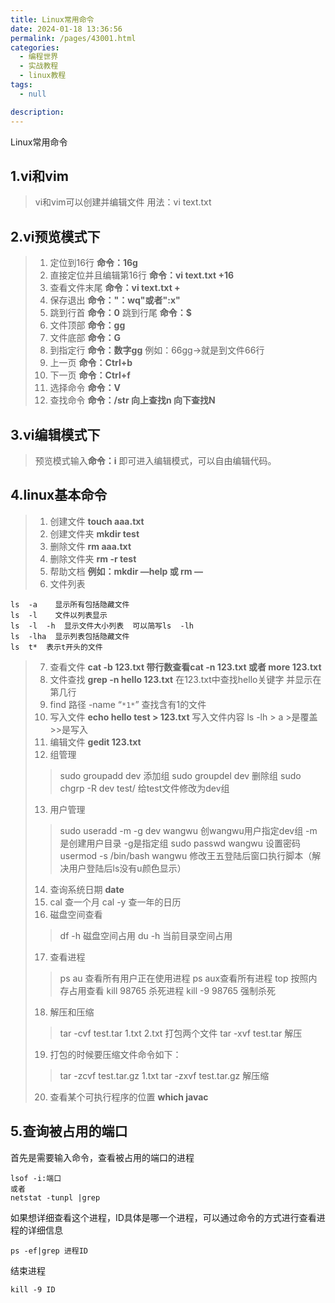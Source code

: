 ```yaml
---
title: Linux常用命令
date: 2024-01-18 13:36:56
permalink: /pages/43001.html
categories: 
  - 编程世界
  - 实战教程
  - linux教程
tags: 
  - null

description: 
---
```


Linux常用命令
## 1.vi和vim
> vi和vim可以创建并编辑文件
> 用法：vi text.txt

## 2.vi预览模式下
> 1. 定位到16行   **命令：16g**
> 2. 直接定位并且编辑第16行  **命令：vi text.txt +16**
> 3. 查看文件末尾  **命令：vi text.txt +**
> 4. 保存退出  **命令："：wq"或者":x"**
> 5. 跳到行首 **命令：0**  跳到行尾 **命令：$**
> 6. 文件顶部  **命令：gg**
> 7. 文件底部  **命令：G**
> 8. 到指定行  **命令：数字gg**   例如：66gg->就是到文件66行
> 9. 上一页  **命令：Ctrl+b**
> 10. 下一页  **命令：Ctrl+f**
> 11. 选择命令  **命令：V**
> 12. 查找命令 **命令：/str 向上查找n 向下查找N**

## 3.vi编辑模式下
> 预览模式输入**命令：i** 即可进入编辑模式，可以自由编辑代码。

## 4.linux基本命令
> 1. 创建文件  **touch  aaa.txt**
> 2. 创建文件夹 **mkdir  test**
> 3. 删除文件 **rm  aaa.txt**
> 4. 删除文件夹 **rm  -r  test**
> 5. 帮助文档 **例如：mkdir —help  或  rm  —**
> 6. 文件列表
```
ls  -a    显示所有包括隐藏文件
ls  -l    文件以列表显示
ls  -l  -h  显示文件大小列表  可以简写ls  -lh
ls  -lha  显示列表包括隐藏文件
ls  t*  表示t开头的文件
```

> 7. 查看文件 **cat  -b  123.txt  带行数查看cat  -n  123.txt 或者 more  123.txt**
> 8. 文件查找  **grep  -n  hello  123.txt**  在123.txt中查找hello关键字  并显示在第几行
> 9. find  路径  -name  “`*1*`”  查找含有1的文件
> 10. 写入文件  **echo  hello  test  > 123.txt**  写入文件内容
      ls  -lh  > a   >是覆盖 >>是写入
> 11. 编辑文件 **gedit  123.txt**
> 12. 组管理
>> sudo  groupadd  dev  添加组
sudo  groupdel  dev  删除组
sudo  chgrp  -R  dev  test/  给test文件修改为dev组
> 13. 用户管理
>> sudo  useradd  -m  -g  dev  wangwu  创wangwu用户指定dev组  -m是创建用户目录  -g是指定组
sudo  passwd  wangwu  设置密码
usermod  -s  /bin/bash  wangwu  修改王五登陆后窗口执行脚本（解决用户登陆后ls没有u颜色显示）
> 14. 查询系统日期 **date**
> 15. cal  查一个月  cal  -y  查一年的日历
> 16. 磁盘空间查看
>> df  -h  磁盘空间占用
du  -h  当前目录空间占用
> 17. 查看进程
>> ps  au  查看所有用户正在使用进程  ps  aux查看所有进程
top  按照内存占用查看
kill  98765  杀死进程  kill  -9  98765  强制杀死
> 18. 解压和压缩
>> tar  -cvf  test.tar  1.txt  2.txt  打包两个文件
tar  -xvf  test.tar  解压
> 19. 打包的时候要压缩文件命令如下：
>>tar  -zcvf  test.tar.gz  1.txt
tar  -zxvf  test.tar.gz  解压缩
> 20. 查看某个可执行程序的位置 **which  javac**

## 5.查询被占用的端口
首先是需要输入命令，查看被占用的端口的进程
```text
lsof -i:端口
或者
netstat -tunpl |grep
```
如果想详细查看这个进程，ID具体是哪一个进程，可以通过命令的方式进行查看进程的详细信息
```text
ps -ef|grep 进程ID
```
结束进程
```text
kill -9 ID
```